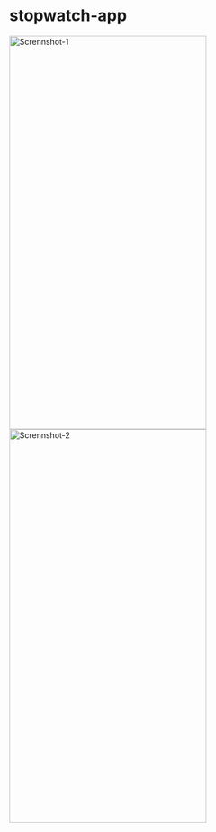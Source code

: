 # stopwatch-app

<img src = "https://github.com/mdshadab41/stopwatch-app/assets/97763170/8b892a83-59ca-46b6-b520-932c1077c3b4" alt="Scrennshot-1" width="350" height = "700">
<img src = "https://github.com/mdshadab41/stopwatch-app/assets/97763170/2dbb5d9f-1ca0-4cfe-8e24-cf4df2b11446" alt="Scrennshot-2" width="350" height = "700">


